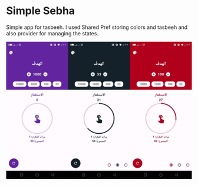 # Simple Sebha

Simple app for tasbeeh. I used Shared Pref storing colors and tasbeeh and also provider for managing the states.


![Alt text](screenshots/1.jpg)